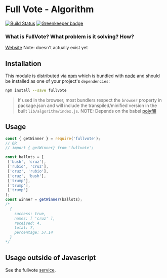# Full Vote - Algorithm

[![Build Status](https://travis-ci.org/fullvote/algorithm.svg?branch=master)](https://travis-ci.org/fullvote/algorithm)
[![Greenkeeper badge](https://badges.greenkeeper.io/fullvote/fullvote-algorithm.svg)](https://greenkeeper.io/)

### What is FullVote? What problem is it solving? How?

[Website](https://www.fullvote.org) Note: doesn't actually exist yet


## Installation

This module is distributed via [npm](https://www.npmjs.com/) which is bundled
with [node](https://nodejs.org) and should be installed as one of your
project's `dependencies`:

```bash
npm install --save fullvote
```

> If used in the browser, most bundlers respect the `browser` property in
> package.json and will include the transpiled/minified version in the built
> `lib/algorithm/index.js`. NOTE: Depends on the babel
> [polyfill](https://babeljs.io/docs/usage/polyfill/)


## Usage

```javascript
const { getWinner } = require('fullvote');
// OR
// import { getWinner} from 'fullvote';

const ballots = [
 ['bush', 'cruz'],
 ['rubio', 'cruz'],
 ['cruz', 'rubio'],
 ['cruz', 'bush'],
 ['trump'],
 ['trump'],
 ['trump']
];
const winner = getWinner(ballots);
/*
  {
    success: true,
    names: [ 'cruz' ],
    received: 4,
    total: 7,
    percentage: 57.14
  }
*/
```

## Usage outside of Javascript

See the fullvote [service](https://github.com/fullvote/fullvote-service).
